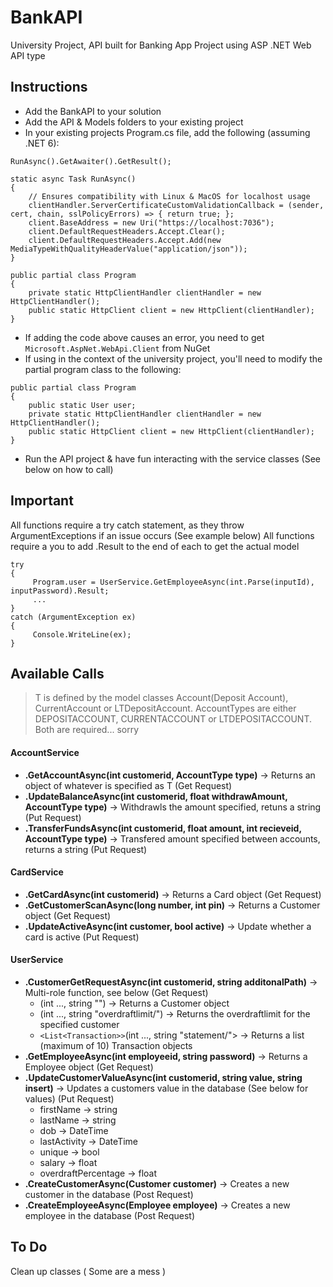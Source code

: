 # BankAPI
University Project, API built for Banking App Project using ASP .NET Web API type

## Instructions
* Add the BankAPI to your solution
* Add the API & Models folders to your existing project
* In your existing projects Program.cs file, add the following (assuming .NET 6):
```
RunAsync().GetAwaiter().GetResult();

static async Task RunAsync()
{
    // Ensures compatibility with Linux & MacOS for localhost usage
    clientHandler.ServerCertificateCustomValidationCallback = (sender, cert, chain, sslPolicyErrors) => { return true; };
    client.BaseAddress = new Uri("https://localhost:7036");
    client.DefaultRequestHeaders.Accept.Clear();
    client.DefaultRequestHeaders.Accept.Add(new MediaTypeWithQualityHeaderValue("application/json"));
}

public partial class Program
{
    private static HttpClientHandler clientHandler = new HttpClientHandler();
    public static HttpClient client = new HttpClient(clientHandler);
}
```
* If adding the code above causes an error, you need to get `Microsoft.AspNet.WebApi.Client` from NuGet
* If using in the context of the university project, you'll need to modify the partial program class to the following:
```
public partial class Program
{
    public static User user;
    private static HttpClientHandler clientHandler = new HttpClientHandler();
    public static HttpClient client = new HttpClient(clientHandler);
}
```
* Run the API project & have fun interacting with the service classes (See below on how to call)

## Important
All functions require a try catch statement, as they throw ArgumentExceptions if an issue occurs (See example below)
All functions require a you to add .Result to the end of each to get the actual model
```
try 
{
     Program.user = UserService.GetEmployeeAsync(int.Parse(inputId), inputPassword).Result;
     ...
}
catch (ArgumentException ex) 
{
     Console.WriteLine(ex);
}     
```

## Available Calls
> T is defined by the model classes Account(Deposit Account), CurrentAccount or LTDepositAccount. AccountTypes are either DEPOSITACCOUNT, CURRENTACCOUNT or LTDEPOSITACCOUNT. Both are required... sorry

#### AccountService

* **.GetAccountAsync<T>(int customerid, AccountType type)** -> Returns an object of whatever is specified as T (Get Request)
* **.UpdateBalanceAsync(int customerid, float withdrawAmount, AccountType type)** -> Withdrawls the amount specified, retuns a string (Put Request)
* **.TransferFundsAsync(int customerid, float amount, int recieveid, AccountType type)** -> Transfered amount specified between accounts, returns a string (Put Request)

#### CardService
* **.GetCardAsync(int customerid)** -> Returns a Card object (Get Request)
* **.GetCustomerScanAsync(long number, int pin)** -> Returns a Customer object (Get Request)
* **.UpdateActiveAsync(int customer, bool active)** -> Update whether a card is active (Put Request)

#### UserService
* **.CustomerGetRequestAsync<T>(int customerid, string additonalPath)** -> Multi-role function, see below (Get Request)
  * <Customer>(int ..., string "") -> Returns a Customer object
  * <float>(int ..., string "overdraftlimit/") -> Returns the overdraftlimit for the specified customer 
  * `<List<Transaction>>`(int ..., string "statement/"> -> Returns a list (maximum of 10) Transaction objects
* **.GetEmployeeAsync(int employeeid, string password)** -> Returns a Employee object (Get Request)
* **.UpdateCustomerValueAsync(int customerid, string value, string insert)** -> Updates a customers value in the database (See below for values) (Put Request)
  * firstName -> string
  * lastName -> string
  * dob -> DateTime
  * lastActivity -> DateTime
  * unique -> bool
  * salary -> float
  * overdraftPercentage -> float
* **.CreateCustomerAsync(Customer customer)** -> Creates a new customer in the database (Post Request)
* **.CreateEmployeeAsync(Employee employee)** -> Creates a new employee in the database (Post Request)
 
## To Do
Clean up classes ( Some are a mess )
